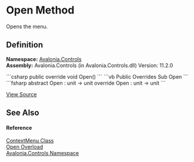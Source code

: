 # Open Method


Opens the menu.



## Definition
**Namespace:** <a href="N_Avalonia_Controls">Avalonia.Controls</a>  
**Assembly:** Avalonia.Controls (in Avalonia.Controls.dll) Version: 11.2.0

<Tabs groupId="api-code-preview">
<TabItem value="csharp" label="C#">
```csharp
public override void Open()
```
</TabItem>
<TabItem value="vb" label="VB">
```vb
Public Overrides Sub Open
```
</TabItem>
<TabItem value="fsharp" label="F#">
```fsharp
abstract Open : unit -> unit 
override Open : unit -> unit 
```
</TabItem>
</Tabs>



<a href="https://github.com/AvaloniaUI/Avalonia/tree/master/src/Avalonia.Controls/ContextMenu.cs#L256" title="View the source code">View Source</a>



## See Also


#### Reference
<a href="T_Avalonia_Controls_ContextMenu">ContextMenu Class</a>  
<a href="Overload_Avalonia_Controls_ContextMenu_Open">Open Overload</a>  
<a href="N_Avalonia_Controls">Avalonia.Controls Namespace</a>  


